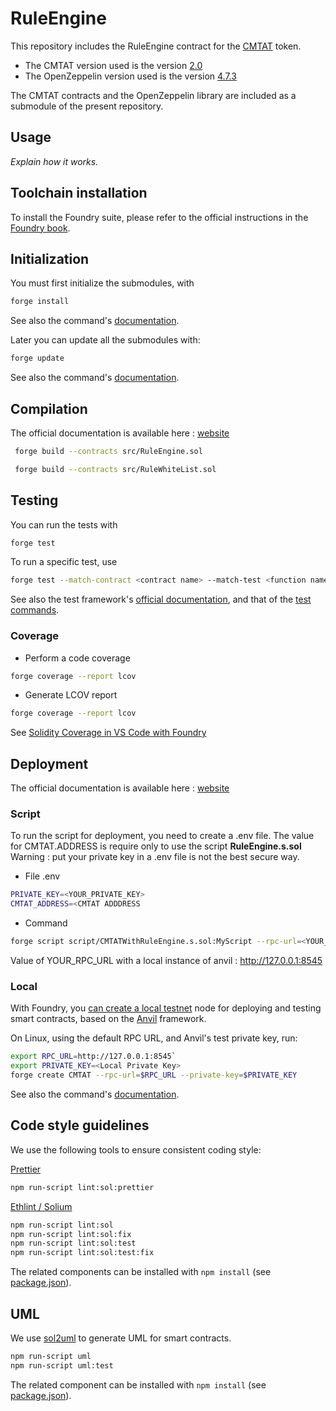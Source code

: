 # RuleEngine

This repository includes the RuleEngine contract for the [CMTAT](https://github.com/CMTA/CMTAT) token. 
- The CMTAT version used is the version [2.0](https://github.com/CMTA/CMTAT/releases/tag/2.0)
- The OpenZeppelin version used is the version [4.7.3](https://github.com/OpenZeppelin/openzeppelin-contracts/releases/tag/v4.7.3)

The CMTAT contracts and the OpenZeppelin library are included as a submodule of the present repository.

## Usage

*Explain how it works.*


## Toolchain installation
To install the Foundry suite, please refer to the official instructions in the [Foundry book](https://book.getfoundry.sh/getting-started/installation).

## Initialization

You must first initialize the submodules, with

```bash
forge install
```

See also the command's [documentation](https://book.getfoundry.sh/reference/forge/forge-install).

Later you can update all the submodules with:

```bash
forge update
```

See also the command's [documentation](https://book.getfoundry.sh/reference/forge/forge-update).


## Compilation
The official documentation is available here : [website](https://book.getfoundry.sh/reference/forge/build-commands) 
```bash
 forge build --contracts src/RuleEngine.sol
```
```bash
 forge build --contracts src/RuleWhiteList.sol
```

## Testing
You can run the tests with

```bash
forge test
```

To run a specific test, use

```bash
forge test --match-contract <contract name> --match-test <function name>
```

See also the test framework's [official documentation](https://book.getfoundry.sh/forge/tests), and that of the [test commands](https://book.getfoundry.sh/reference/forge/test-commands).

### Coverage
* Perform a code coverage
```bash
forge coverage --report lcov
```

* Generate LCOV report
```bash
forge coverage --report lcov
```

See [Solidity Coverage in VS Code with Foundry](https://mirror.xyz/devanon.eth/RrDvKPnlD-pmpuW7hQeR5wWdVjklrpOgPCOA-PJkWFU)

## Deployment
The official documentation is available here : [website](https://book.getfoundry.sh/reference/forge/deploy-commands) 
### Script
To run the script for deployment, you need to create a .env file. The value for CMTAT.ADDRESS is require only to use the script **RuleEngine.s.sol**
Warning : put your private key in a .env file is not the best secure way.

* File .env
```bash
PRIVATE_KEY=<YOUR_PRIVATE_KEY>
CMTAT_ADDRESS=<CMTAT ADDDRESS
```
* Command
```bash
forge script script/CMTATWithRuleEngine.s.sol:MyScript --rpc-url=<YOUR_RPC_URL>  --broadcast --verify -vvv
```
Value of YOUR_RPC_URL with a local instance of anvil : http://127.0.0.1:8545

### Local
With Foundry, you [can create a local testnet](https://book.getfoundry.sh/reference/anvil/) node for deploying and testing smart contracts, based on the [Anvil](https://anvil.works/) framework. 

On Linux, using the default RPC URL, and Anvil's test private key, run:  

```  bash
export RPC_URL=http://127.0.0.1:8545`  
export PRIVATE_KEY=<Local Private Key>
forge create CMTAT --rpc-url=$RPC_URL --private-key=$PRIVATE_KEY
```

See also the command's [documentation](https://book.getfoundry.sh/reference/forge/deploy-command).

## Code style guidelines
We use the following tools to ensure consistent coding style:

[Prettier](https://github.com/prettier-solidity/prettier-plugin-solidity)
```bash
npm run-script lint:sol:prettier 
```

[Ethlint / Solium](https://github.com/duaraghav8/Ethlint)

```bash
npm run-script lint:sol 
npm run-script lint:sol:fix 
npm run-script lint:sol:test 
npm run-script lint:sol:test:fix
```
The related components can be installed with `npm install` (see [package.json](./package.json)). 

## UML
We use [sol2uml](https://github.com/naddison36/sol2uml) to generate UML for smart contracts.
```bash
npm run-script uml
npm run-script uml:test
```

The related component can be installed with `npm install` (see [package.json](./package.json)). 

